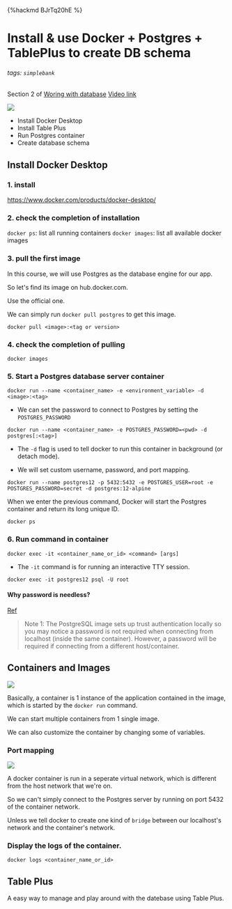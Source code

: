 {%hackmd BJrTq20hE %}
# Install & use Docker + Postgres + TablePlus to create DB schema
###### tags: `simplebank`
Section 2 of [Woring with database](/M50RMDDUS7WN3uDwrZ45lg)
[Video link](https://www.youtube.com/watch?v=Q9ipbLeqmQo&list=PLy_6D98if3ULEtXtNSY_2qN21VCKgoQAE&index=2)

![](https://i.imgur.com/nwalpYT.png)

- Install Docker Desktop
- Install Table Plus
- Run Postgres container
- Create database schema


## Install Docker Desktop
### 1. install
https://www.docker.com/products/docker-desktop/

### 2. check the completion of installation
`docker ps`: list all running containers
`docker images`: list all available docker images

### 3. pull the first image
In this course, we will use Postgres as the database engine for our app.

So let's find its image on hub.docker.com. 

Use the official one.

We can simply run `docker pull postgres` to get this image.

```
docker pull <image>:<tag or version>
```

### 4. check the completion of pulling
```
docker images
```
### 5. Start a Postgres database server container
```
docker run --name <container_name> -e <environment_variable> -d <image>:<tag>
```

- We can set the password to connect to Postgres by setting the `POSTGRES_PASSWORD`

```
docker run --name <container_name> -e POSTGRES_PASSWORD=<pwd> -d postgres[:<tag>]
```

- The `-d` flag is used to tell docker to run this container in background (or detach mode).

- We will set custom username, password, and port mapping.

```
docker run --name postgres12 -p 5432:5432 -e POSTGRES_USER=root -e POSTGRES_PASSWORD=secret -d postgres:12-alpine
```

When we enter the previous command, Docker will start the Postgres container and return its long unique ID.

```
docker ps
```

### 6. Run command in container
```
docker exec -it <container_name_or_id> <command> [args]
```

- The `-it` command is for running an interactive TTY session.

```
docker exec -it postgres12 psql -U root
```
#### Why password is needless?
[Ref](https://hub.docker.com/_/postgres#:~:text=Note%201%3A%20The%20PostgreSQL%20image%20sets%20up%20trust%20authentication%20locally%20so%20you%20may%20notice%20a%20password%20is%20not%20required%20when%20connecting%20from%20localhost%20(inside%20the%20same%20container).%20However%2C%20a%20password%20will%20be%20required%20if%20connecting%20from%20a%20different%20host/container.)
> Note 1: The PostgreSQL image sets up trust authentication locally so you may notice a password is not required when connecting from localhost (inside the same container). However, a password will be required if connecting from a different host/container.



## Containers and Images
![](https://i.imgur.com/TUQScSB.png)

Basically, a container is 1 instance of the application contained in the image, which is started by the `docker run` command.

We can start multiple containers from 1 single image.

We can also customize the container by changing some of variables.

### Port mapping
![](https://i.imgur.com/tJwJ6N0.png)

A docker container is run in a seperate virtual network, which is different from the host network that we're on.

So we can't simply connect to the Postgres server by running on port 5432 of the container network.

Unless we tell docker to create one kind of `bridge` between our localhost's network and the container's network.

### Display the logs of the container.
```
docker logs <container_name_or_id>
```

## Table Plus
A easy way to manage and play around with the datebase using Table Plus.

